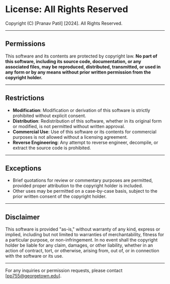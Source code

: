 # License: All Rights Reserved

Copyright (C) [Pranav Patil] [2024]. All Rights Reserved.

---

## Permissions
This software and its contents are protected by copyright law. **No part of this software, including its source code, documentation, or any associated files, may be reproduced, distributed, transmitted, or used in any form or by any means without prior written permission from the copyright holder.**

---

## Restrictions
- **Modification**: Modification or derivation of this software is strictly prohibited without explicit consent.
- **Distribution**: Redistribution of this software, whether in its original form or modified, is not permitted without written approval.
- **Commercial Use**: Use of this software or its contents for commercial purposes is not allowed without a licensing agreement.
- **Reverse Engineering**: Any attempt to reverse engineer, decompile, or extract the source code is prohibited.

---

## Exceptions
- Brief quotations for review or commentary purposes are permitted, provided proper attribution to the copyright holder is included.
- Other uses may be permitted on a case-by-case basis, subject to the prior written consent of the copyright holder.

---

## Disclaimer
This software is provided "as-is," without warranty of any kind, express or implied, including but not limited to warranties of merchantability, fitness for a particular purpose, or non-infringement. In no event shall the copyright holder be liable for any claim, damages, or other liability, whether in an action of contract, tort, or otherwise, arising from, out of, or in connection with the software or its use.

---

For any inquiries or permission requests, please contact [pp755@georgetown.edu].

